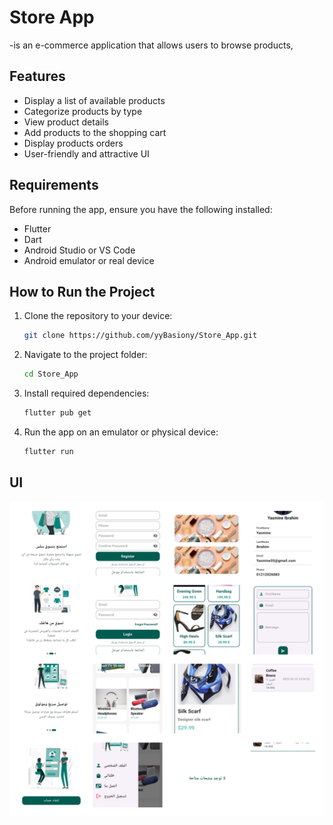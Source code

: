 # Store App

-is an e-commerce application that allows users to browse products,

## Features
  - Display a list of available products
  - Categorize products by type
  - View product details
  - Add products to the shopping cart
  - Display products orders
  - User-friendly and attractive UI

##  Requirements
Before running the app, ensure you have the following installed:
- Flutter
- Dart
- Android Studio or VS Code
- Android emulator or real device

##  How to Run the Project
   
1. Clone the repository to your device:
   ```bash
   git clone https://github.com/yyBasiony/Store_App.git
   ```
2. Navigate to the project folder:
   ```bash
   cd Store_App
   ```
3. Install required dependencies:
   ```bash
   flutter pub get
   ```
4. Run the app on an emulator or physical device:
   ```bash
   flutter run
   ```
##  UI
![ui](https://github.com/yyBasiony/Store_App/blob/main/ui.jpg)

